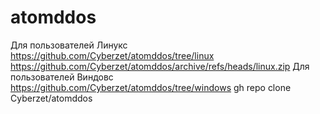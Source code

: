 # atomddos
Для пользователей Линукс https://github.com/Cyberzet/atomddos/tree/linux
https://github.com/Cyberzet/atomddos/archive/refs/heads/linux.zip
Для пользователей Виндовс https://github.com/Cyberzet/atomddos/tree/windows
gh repo clone Cyberzet/atomddos
